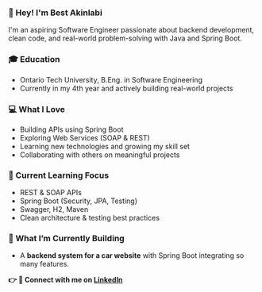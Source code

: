 ### 👋 Hey! I'm Best Akinlabi 

I'm an aspiring Software Engineer passionate about backend development, clean code, and real-world problem-solving with Java and Spring Boot.

### 🎓 Education
* Ontario Tech University, B.Eng. in Software Engineering
* Currently in my 4th year and actively building real-world projects


### 💻 What I Love
* Building APIs using Spring Boot
* Exploring Web Services (SOAP & REST)
* Learning new technologies and growing my skill set
* Collaborating with others on meaningful projects


### 🧠 Current Learning Focus

* REST & SOAP APIs
* Spring Boot (Security, JPA, Testing)
* Swagger, H2, Maven
* Clean architecture & testing best practices


### 🚗 What I’m Currently Building

* A **backend system for a car website** with Spring Boot integrating so many features.


**👉 🔗 Connect with me on [LinkedIn](https://www.linkedin.com/in/best-akinlabi-817416251/)**
<!--
**Bestakin/Bestakin** is a ✨ _special_ ✨ repository because its `README.md` (this file) appears on your GitHub profile.

Here are some ideas to get you started:

- 🔭 I’m currently working on ...
- 🌱 I’m currently learning ...
- 👯 I’m looking to collaborate on ...
- 🤔 I’m looking for help with ...
- 💬 Ask me about ...
- 📫 How to reach me: ...
- 😄 Pronouns: ...
- ⚡ Fun fact: ...
-->

